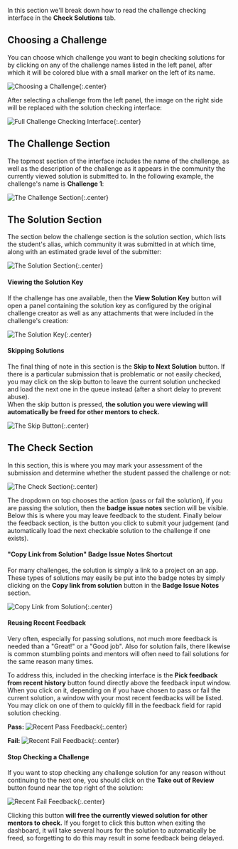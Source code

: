 In this section we'll break down how to read the challenge checking interface
in the **Check Solutions** tab.

## Choosing a Challenge
You can choose which challenge you want to begin checking solutions for by
clicking on any of the challenge names listed in the left panel, after which
it will be colored blue with a small marker on the left of its name.

![Choosing a Challenge](/img/check/challenge_select.png){:.center}

After selecting a challenge from the left panel, the image on the right side
will be replaced with the solution checking interface:

![Full Challenge Checking Interface](/img/check/challenge_checking_interface_full.png){:.center}

## The Challenge Section
The topmost section of the interface includes the name of the challenge, as
well as the description of the challenge as it appears in the community the
currently viewed solution is submitted to. In the following example, the
challenge's name is **Challenge 1**:

![The Challenge Section](/img/check/challenge_checking_interface_challenge_section.png){:.center}

## The Solution Section
The section below the challenge section is the solution section, which lists
the student's alias, which community it was submitted in at which
time, along with an estimated grade level of the submitter:

![The Solution Section](/img/check/challenge_checking_interface_solution_section.png){:.center}

#### Viewing the Solution Key
If the challenge has one available, then the **View Solution Key** button will
open a panel containing the solution key as configured by the original
challenge creator as well as any attachments that were included in the
challenge's creation:

![The Solution Key](/img/check/challenge_checking_interface_solution_section_solution_key.png){:.center}

#### Skipping Solutions
The final thing of note in this section is the **Skip to Next Solution**
button. If there is a particular submission that is problematic or not easily
checked, you may click on the skip button to leave the current solution
unchecked and load the next one in the queue instead (after a short delay to
prevent abuse).  
When the skip button is pressed, **the solution you were viewing will**
**automatically be freed for other mentors to check.**

![The Skip Button](/img/check/challenge_checking_interface_solution_section_skip.png){:.center}


## The Check Section
In this section, this is where you may mark your assessment of the submission
and determine whether the student passed the challenge or not:

![The Check Section](/img/check/challenge_checking_interface_check_section.png){:.center}

The dropdown on top chooses the action (pass or fail the solution), if you are
passing the solution, then the **badge issue notes** section will be visible.
Below this is where you may leave feedback to the student. Finally below the
feedback section, is the button you click to submit your judgement (and
automatically load the next checkable solution to the challenge if one exists).

#### "Copy Link from Solution" Badge Issue Notes Shortcut
For many challenges, the solution is simply a link to a project on an app.
These types of solutions may easily be put into the badge notes by simply
clicking on the **Copy link from solution** button in the **Badge Issue Notes**
section.

![Copy Link from Solution](/img/check/challenge_checking_interface_check_section_copy_link.png){:.center}

#### Reusing Recent Feedback
Very often, especially for passing solutions, not much more feedback is needed
than a "Great!" or a "Good job". Also for solution fails, there likewise is
common stumbling points and mentors will often need to fail solutions for the
same reason many times.

To address this, included in the checking interface is the
**Pick feedback from recent history** button found directly above the feedback
input window. When you click on it, depending on if you have chosen to pass or
fail the current solution, a window with your most recent feedbacks will be
listed. You may click on one of them to quickly fill in the feedback
field for rapid solution checking.

**Pass:**
![Recent Pass Feedback](/img/check/challenge_checking_interface_check_section_feedback_history_pass.png){:.center}

**Fail:**
![Recent Fail Feedback](/img/check/challenge_checking_interface_check_section_feedback_history_fail.png){:.center}

#### Stop Checking a Challenge
If you want to stop checking any challenge solution for any reason without
continuing to the next one, you should click on the **Take out of Review**
button found near the top right of the solution:

![Recent Fail Feedback](/img/check/challenge_checking_interface_check_section_take_out.png){:.center}

Clicking this button **will free the currently viewed solution for other**
**mentors to check.** If you forget to click this button when exiting the
dashboard, it will take several hours for the solution to automatically be
freed, so forgetting to do this may result in some feedback being delayed.
